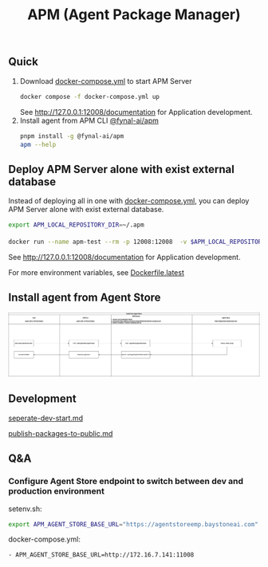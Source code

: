 <div align="center">
	<h1>APM (Agent Package Manager)
</h1>
</div>

<br>

## Quick

1. Download [docker-compose.yml](./docker-compose.yml) to start APM Server
   ```sh
   docker compose -f docker-compose.yml up
   ```
   See http://127.0.0.1:12008/documentation for Application development.
2. Install agent from APM CLI [@fynal-ai/apm](https://www.npmjs.com/package/@fynal-ai/apm)
   ```sh
   pnpm install -g @fynal-ai/apm
   apm --help
   ```

## Deploy APM Server alone with exist external database

Instead of deploying all in one with [docker-compose.yml](./docker-compose.yml), you can deploy APM
Server alone with exist external database.

```sh
export APM_LOCAL_REPOSITORY_DIR=~/.apm

docker run --name apm-test --rm -p 12008:12008  -v $APM_LOCAL_REPOSITORY_DIR:/app/.apm -e MONGO_CONNECTION_STRING=<MONGO_CONNECTION_STRING> -e REDIS_CONNECTION_STRING=<REDIS_CONNECTION_STRING> fynalai/apm:latest
```

See http://127.0.0.1:12008/documentation for Application development.

For more environment variables, see [Dockerfile.latest](./Dockerfile.latest)

## Install agent from Agent Store

<div align="center">
	<img src="frt/static/images/AgentFlow-Install agent from Agent Store.drawio.png" alt="APM" />
</div>

## Development

[seperate-dev-start.md](./docs/seperate-dev-start.md)

[publish-packages-to-public.md](./docs/publish-packages-to-public.md)

## Q&A

### Configure Agent Store endpoint to switch between dev and production environment

setenv.sh:

```sh
export APM_AGENT_STORE_BASE_URL="https://agentstoreemp.baystoneai.com"
```

docker-compose.yml:

```
- APM_AGENT_STORE_BASE_URL=http://172.16.7.141:11008
```
